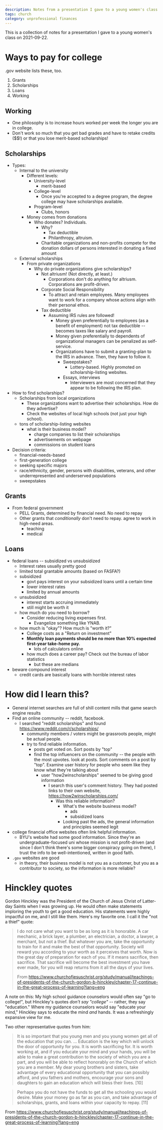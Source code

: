 ```yaml
---
description: Notes from a presentation I gave to a young women's class on 2021-09-22
tags: church
category: unprofessional finances
---
```


This is a collection of notes for a presentation I gave to a young women's class on 2021-09-22.


# Ways to pay for college

.gov website lists these, too.

1. Grants
1. Scholarships
1. Loans
1. Working


## Working

* One philosophy is to increase hours worked per week the longer you are in
  college.
* Don't work so much that you get bad grades and have to retake credits ($$!) or
  that you lose merit-based scholarships!

## Scholarships

* Types:
  * Internal to the university
    * Different levels:
      * University-level
        * merit-based
      * College-level
        * Once you're accepted to a degree program, the degree college may have
          scholarships available.
      * Program-level
        * Clubs, honors
    * Money comes from donations
      * Who donates? Individuals.
        * Why?
          * Tax deductible
          * Philanthropy, altruism.
        * Charitable organizations and non-profits compete for the donation dollars of persons interested in donating a fixed amount
  * External scholarships
    * From private organizations
      * Why do private organizations give scholarships?
        * Not altriusm! (Not directly, at least.)
          * Corporations don't do anything for altriusm. Corporations are profit-driven.
        * Corporate Social Responsibility
          * To attract and retain employees. Many employees want to work for a company whose actions align with their personal ethos.
        * Tax deductible
          * Assuming IRS rules are followed!
            * Money given preferentially to employees (as a benefit of employment) not tax deductible -- becomes taxes like salary and payroll.
            * Money given preferentially to dependents of organizational managers can be penalized as self-service.
            * Organizations have to submit a granting-plan to the IRS in advance. Then, they have to follow it.
              * Sweepstakes?
                * Lottery-based. Highly promoted on scholarship-listing websites.
              * Essays, interviews
                * Interviewers are most concerned that they appear to be following the IRS plan.
* How to find scholarships?
  * Scholarships from local organizations
    * These organizations want to advertise their scholarships. How do they advertise?
    * Check the websites of local high schools (not just your high school).
  * tons of scholarship-listing websites
    * what is their business model?
      * charge companies to list their scholarships
      * advertisements on webpage
      * commissions on student loans
* Decision criteria:
  * financial-needs-based
  * first-generation college
  * seeking specific majors
  * race/ethnicity, gender, persons with disabilities, veterans, and other underrepresented and underserved populations
  * sweepstakes

## Grants

* From federal government
  * PELL Grants, determined by financial need. No need to repay
  * Other grants that _conditionally_ don't need to repay. agree to work in high-need areas.
    * teaching
    * medical


## Loans

* federal loans -- subsidized vs unsubsidized
  * Interest rates usually pretty good
  * limited total grantable amounts (based on FASFA?)
  * subsidized
    * govt pays interest on your subsidized loans until a certain time
    * lower interest rates
    * limited by annual amounts
  * unsubsidized
    * interest starts accruing immediately
    * still might be worth it
  * how much do you need to borrow?
    * Consider reducing living expenses first.
      * Evangelize something like YNAB.
  * how much is "okay"? How much is "worth it?"
    * College costs as a "Return on investment"
    * **Monthly loan payments should be no more than 10% expected first-year take-home pay.**
      * lots of calculators online
    * how much does a career pay? Check out the bureau of labor statistics
      * but these are medians
* beware compound interest
  * credit cards are basically loans with horrible interest rates


# How did I learn this?

* General internet searches are full of shill content mills that game search
  engine results
* Find an online community -- reddit, facebook.
  * I searched "reddit scholarships" and found
    <https://www.reddit.com/r/scholarships/>
    * community members / voters might be grassroots people, might be actual
      people.
    * try to find reliable information.
      * posts get voted on. Sort posts by "top"
      * find the top influencers on the community -- the people with the most
        upvotes. look at posts. Sort comments on a post by "top". Examine user
        history for people who seem like they know what they're talking about
        * user "how2winscholarships" seemed to be giving good information
          * I search this user's comment history. They had posted links to their
            own website, <https://how2winscholarships.com/>
            * Was this reliable information?
              * What's the website business model?
                * ads
                * subsidized loans
              * Looking past the ads, the general information and principles seemed legit
* college financial office websites often link helpful information.
  * BYU's website had some good information. Since they're an
    undergraduate-focused uni whose mission is not profit-driven (and since I
    don't think there's some bigger conspiracy going on there), I trust the info
    to be well-intentioned, written in good faith.
* `.gov` websites are good
  * in theory, their business model is not you as a customer, but you as a
    contributor to society, so the information is more reliable?

# Hinckley quotes

Gordon Hinckley was the President of the Church of Jesus Christ of Latter-day
Saints when I was growing up.  He would often make statements imploring the
youth to get a good education. His statements were highly impactful on me, and I
still like them. Here's my favorite one. I call it the "not a thief" quote:

> I do not care what you want to be as long as it is honorable. A car mechanic, a brick layer, a plumber, an electrician, a doctor, a lawyer, a merchant, but not a thief. But whatever you are, take the opportunity to train for it and make the best of that opportunity. Society will reward you according to your worth as it perceives that worth. Now is the great day of preparation for each of you. If it means sacrifice, then sacrifice. That sacrifice will become the best investment you have ever made, for you will reap returns from it all the days of your lives.
>
> From <https://www.churchofjesuschrist.org/study/manual/teachings-of-presidents-of-the-church-gordon-b-hinckley/chapter-17-continue-in-the-great-process-of-learning?lang=eng>

A note on this: My high school guidance counselors would often say "go to
college!", but Hinckley's quotes _don't say "college"_ -- rather, they say
"education." Where my guidance counselors would say "educate your mind," Hinckley
says to educate the mind _and_ hands. It was a refreshingly expansive view for me.

Two other representative quotes from him:

> It is so important that you young men and you young women get all of the education that you can. … Education is the key which will unlock the door of opportunity for you. It is worth sacrificing for. It is worth working at, and if you educate your mind and your hands, you will be able to make a great contribution to the society of which you are a part, and you will be able to reflect honorably on the Church of which you are a member. My dear young brothers and sisters, take advantage of every educational opportunity that you can possibly afford, and you fathers and mothers, encourage your sons and daughters to gain an education which will bless their lives. [10]

> Perhaps you do not have the funds to get all the schooling you would desire. Make your money go as far as you can, and take advantage of scholarships, grants, and loans within your capacity to repay. [11]

From <https://www.churchofjesuschrist.org/study/manual/teachings-of-presidents-of-the-church-gordon-b-hinckley/chapter-17-continue-in-the-great-process-of-learning?lang=eng>
